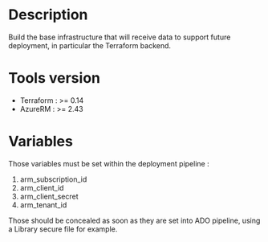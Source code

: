# Description
Build the base infrastructure that will receive data to support future deployment, in particular the Terraform backend.

# Tools version
* Terraform : >= 0.14
* AzureRM : >= 2.43

# Variables
Those variables must be set within the deployment pipeline :
1. arm_subscription_id
2. arm_client_id
3. arm_client_secret
4. arm_tenant_id

Those should be concealed as soon as they are set into ADO pipeline, using a Library secure file for example.
